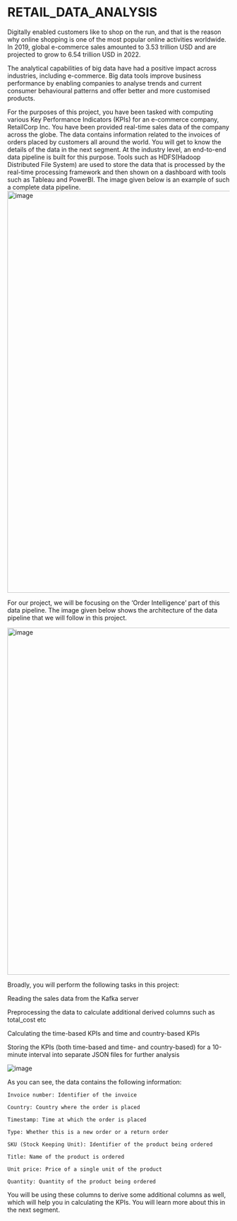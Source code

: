 # RETAIL_DATA_ANALYSIS

Digitally enabled customers like to shop on the run, and that is the reason why online shopping is one of the most popular online activities worldwide. In 2019, global e-commerce sales amounted to 3.53 trillion USD and are projected to grow to 6.54 trillion USD in 2022.

The analytical capabilities of big data have had a positive impact across industries, including e-commerce. Big data tools improve business performance by enabling companies to analyse trends and current consumer behavioural patterns and offer better and more customised products.

For the purposes of this project, you have been tasked with computing various Key Performance Indicators (KPIs) for an e-commerce company, RetailCorp Inc. You have been provided real-time sales data of the company across the globe. The data contains information related to the invoices of orders placed by customers all around the world. You will get to know the details of the data in the next segment.
At the industry level, an end-to-end data pipeline is built for this purpose. Tools such as HDFS(Hadoop Distributed File System) are used to store the data that is processed by the real-time processing framework and then shown on a dashboard with tools such as Tableau and PowerBI. The image given below is an example of such a complete data pipeline.
<img width="909" alt="image" src="https://github.com/user-attachments/assets/4c018667-5cc6-4856-861d-925ef9abe61b">

For our project, we will be focusing on the ‘Order Intelligence’ part of this data pipeline. The image given below shows the architecture of the data pipeline that we will follow in this project.

<img width="785" alt="image" src="https://github.com/user-attachments/assets/3bdbd25c-5792-488d-9e04-81369b3da94e">

Broadly, you will perform the following tasks in this project:

  Reading the sales data from the Kafka server
  
  Preprocessing the data to calculate additional derived columns such as total_cost etc
  
  Calculating the time-based KPIs and time and country-based KPIs
  
  Storing the KPIs (both time-based and time- and country-based) for a 10-minute interval into separate JSON files for further analysis

![image](https://github.com/user-attachments/assets/68cebd61-4ba6-4e28-96ae-f0d253121bac)

As you can see, the data contains the following information:

    Invoice number: Identifier of the invoice
    
    Country: Country where the order is placed
    
    Timestamp: Time at which the order is placed
    
    Type: Whether this is a new order or a return order
    
    SKU (Stock Keeping Unit): Identifier of the product being ordered
    
    Title: Name of the product is ordered
    
    Unit price: Price of a single unit of the product
    
    Quantity: Quantity of the product being ordered

You will be using these columns to derive some additional columns as well, which will help you in calculating the KPIs. You will learn more about this in the next segment.
